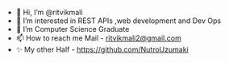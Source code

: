 - 👋 Hi, I’m @ritvikmali
- 👀 I’m interested in REST APIs ,web development and Dev Ops
- 🌱 I’m Computer Science Graduate
- 📫 How to reach me Mail - ritvikmali2@gmail.com
- ✨ My other Half - https://github.com/NutroUzumaki

<!---
ritvikmali/ritvikmali is a ✨ special ✨ repository because its `README.md` (this file) appears on your GitHub profile.
You can click the Preview link to take a look at your changes.
--->
